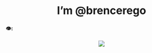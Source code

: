 <h1 align=center>I’m @brencerego</h1>

#### 👁️:
<div align="center">
  <img src="https://profile-counter.glitch.me/brencerego/count.svg?"  />
</div>

###
